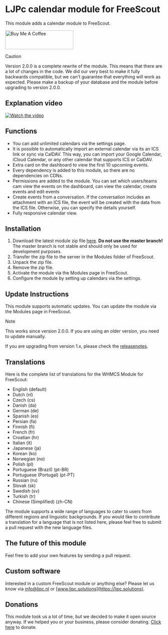 # LJPc calendar module for FreeScout

This module adds a calendar module to FreeScout.

<a href="https://www.buymeacoffee.com/Lars-" target="_blank"><img src="https://cdn.buymeacoffee.com/buttons/v2/default-orange.png" alt="Buy Me A Coffee" height="60" style="height: 60px !important;width: 217px !important;" ></a>

> [!CAUTION]
> Version 2.0.0 is a complete rewrite of the module. This means that there are a lot of changes in the code. We did our very best to make it fully backwards compatible, but we can't guarantee that everything will work as expected. Please
> make a backup of your database and the module before upgrading to version 2.0.0.

## Explanation video

[![Watch the video](https://resources.ljpc.network/freescout-modules/calendar/video-thumbnail-with-overlay.png)](https://videos.ljpc.nl/view?m=18xtdDMS2)

## Functions

- You can add unlimited calendars via the settings page.
- It is possible to automatically import an external calendar via its an ICS link or sync via CalDAV. This way, you can import your Google Calendar, iCloud Calendar, or any other calendar that supports ICS or CalDAV.
- Extra card on the dashboard to view the first 10 upcoming events.
- Every dependency is added to this module, so there are no dependencies on CDNs.
- Permissions are added to the module. You can set which users/teams cam view the events on the dashboard, can view the calendar, create events and edit events
- Create events from a conversation. If the conversation includes an attachment with an ICS file, the event will be created with the data from the ICS file. Otherwise, you can specify the details yourself.
- Fully responsive calendar view.

## Installation

1. Download the latest module zip file [here](https://resources.ljpc.network/freescout-modules/ljpc-calendar/latest.zip). **Do not use the master branch!** The master branch is not stable and should only be used for development
   purposes.
2. Transfer the zip file to the server in the Modules folder of FreeScout.
3. Unpack the zip file.
4. Remove the zip file.
5. Activate the module via the Modules page in FreeScout.
6. Configure the module by setting up calendars via the settings.

## Update Instructions

This module supports automatic updates. You can update the module via the Modules page in FreeScout.

> [!NOTE]  
> This works since version 2.0.0. If you are using an older version, you need to update manually.

If you are upgrading from version 1.x, please check the [releasenotes](https://github.com/LJPc-solutions/freescout-calendar-module/releases/tag/2.0.0).

## Translations

Here is the complete list of translations for the WHMCS Module for FreeScout:

- English (default)
- Dutch (nl)
- Czech (cs)
- Danish (da)
- German (de)
- Spanish (es)
- Persian (fa)
- Finnish (fi)
- French (fr)
- Croatian (hr)
- Italian (it)
- Japanese (ja)
- Korean (ko)
- Norwegian (no)
- Polish (pl)
- Portuguese (Brazil) (pt-BR)
- Portuguese (Portugal) (pt-PT)
- Russian (ru)
- Slovak (sk)
- Swedish (sv)
- Turkish (tr)
- Chinese (Simplified) (zh-CN)

The module supports a wide range of languages to cater to users from different regions and linguistic backgrounds. If you would like to contribute a translation for a language that is not listed here, please feel free to submit a pull
request with the new language files.

## The future of this module

Feel free to add your own features by sending a pull request.

## Custom software

Interested in a custom FreeScout module or anything else? Please let us know
via [info@ljpc.nl](mailto:info@ljpc.nl?subject=Calendar%20module) or [www.ljpc.solutions](https://ljpc.solutions).

## Donations

This module took us a lot of time, but we decided to make it open source anyway. If we helped you or your business,
please consider donating.
[Click here](https://www.buymeacoffee.com/Lars-) to donate.



